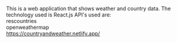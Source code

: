 
This is a web application that shows weather and country data. The technology used is React.js
API's used are:<br>
rescountries<br>
openweathermap<br>
https://countryandweather.netlify.app/
